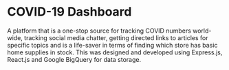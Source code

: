 # COVID-19 Dashboard
A platform that is a one-stop source for tracking COVID numbers world-wide, tracking social media chatter, getting directed links to articles for specific topics and is a life-saver in terms of finding which store has basic home supplies in stock.
This was designed and developed using Express.js, React.js and Google BigQuery for data storage.
